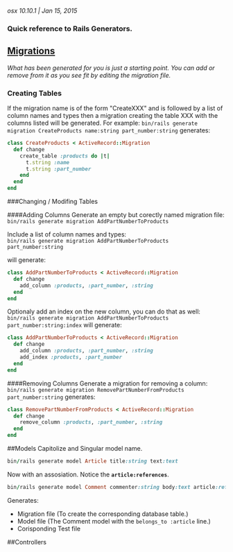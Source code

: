 *osx 10.10.1 | Jan 15, 2015*
### Quick reference to Rails Generators.


## [Migrations]
*What has been generated for you is just a starting point. You can add or remove from it as you see fit by editing the migration file.*

### Creating Tables
If the migration name is of the form "CreateXXX" and is followed by a list of column names and types then a migration creating the table XXX with the columns listed will be generated. For example:
`bin/rails generate migration CreateProducts name:string part_number:string`
generates:
~~~ruby
class CreateProducts < ActiveRecord::Migration
  def change
    create_table :products do |t|
      t.string :name
      t.string :part_number
    end
  end
end
~~~

###Changing / Modifing Tables

####Adding Columns
Generate an empty but corectly named migration file:  
`bin/rails generate migration AddPartNumberToProducts`

Include a list of column names and types:  
`bin/rails generate migration AddPartNumberToProducts part_number:string`

will generate:
```ruby
class AddPartNumberToProducts < ActiveRecord::Migration
  def change
    add_column :products, :part_number, :string
  end
end
```

Optionaly add an index on the new column, you can do that as well:
`bin/rails generate migration AddPartNumberToProducts part_number:string:index`
will generate:
```ruby
class AddPartNumberToProducts < ActiveRecord::Migration
  def change
    add_column :products, :part_number, :string
    add_index :products, :part_number
  end
end
```

####Removing Columns
Generate a migration for removing a column:
`bin/rails generate migration RemovePartNumberFromProducts part_number:string`
generates:
```ruby
class RemovePartNumberFromProducts < ActiveRecord::Migration
  def change
    remove_column :products, :part_number, :string
  end
end
```



##Models
Capitolize and Singular model name.

```ruby
bin/rails generate model Article title:string text:text
```

Now with an assosiation. Notice the __`article:references`__.

```ruby
bin/rails generate model Comment commenter:string body:text article:references
```

Generates:
  - Migration file (To create the corresponding database table.)
  - Model file (The Comment model with the `belongs_to :article` line.)
  - Corisponding Test file


##Controllers






[Migrations]: http://edgeguides.rubyonrails.org/active_record_migrations.html

